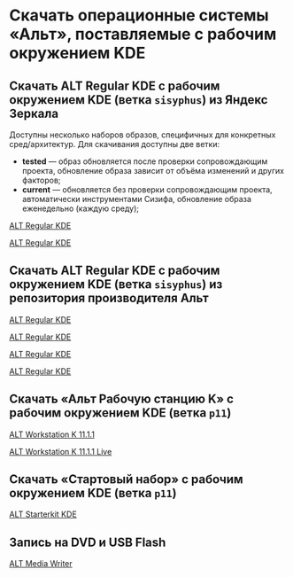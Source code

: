 # Скачать операционные системы «Альт», поставляемые с рабочим окружением KDE

## Скачать ALT Regular KDE с рабочим окружением KDE (ветка `sisyphus`) из Яндекс Зеркала

Доступны несколько наборов образов, специфичных для конкретных сред/архитектур. Для скачивания доступны две ветки:

- **tested** — образ обновляется после проверки сопровождающим проекта, обновление образа зависит от объёма изменений и других факторов;
- **current** — обновляется без проверки сопровождающим проекта, автоматически инструментами Сизифа, обновление образа еженедельно (каждую среду);

[ALT Regular KDE <Badge type="info" text="tested" /><Badge type="tip" text="x86_64" /><Badge type="tip" text="Рекомендуемый" />](https://mirror.yandex.ru/altlinux-nightly/tested/regular-kde-latest-x86_64.iso)

[ALT Regular KDE <Badge type="info" text="current" /><Badge type="tip" text="x86_64" />](https://mirror.yandex.ru/altlinux-nightly/current/regular-kde-latest-x86_64.iso)

## Скачать ALT Regular KDE с рабочим окружением KDE (ветка `sisyphus`) из репозитория производителя Альт

[ALT Regular KDE <Badge type="info" text="tested" /><Badge type="tip" text="x86_64" /><Badge type="tip" text="Рекомендуемый" />](https://nightly.altlinux.org/sisyphus/tested/regular-kde-latest-x86_64.iso)

[ALT Regular KDE <Badge type="info" text="tested" /><Badge type="tip" text="aarch64" /><Badge type="tip" text="Рекомендуемый" />](https://nightly.altlinux.org/sisyphus-aarch64/tested/regular-kde-latest-aarch64.iso)

[ALT Regular KDE <Badge type="info" text="current" /><Badge type="tip" text="x86_64" />](https://nightly.altlinux.org/sisyphus/current/regular-kde-latest-x86_64.iso)

[ALT Regular KDE <Badge type="info" text="current" /><Badge type="tip" text="aarch64" />](https://nightly.altlinux.org/sisyphus-aarch64/current/regular-kde-latest-aarch64.iso)

## Скачать «Альт Рабочую станцию K» с рабочим окружением KDE (ветка `p11`)

[ALT Workstation K 11.1.1 <Badge type="tip" text="x86_64" />](https://download.basealt.ru/pub/distributions/ALTLinux/p11/images/kworkstation/alt-kworkstation-11.1.1-install-x86_64.iso)

[ALT Workstation K 11.1.1 Live <Badge type="tip" text="x86_64" />](https://download.basealt.ru/pub/distributions/ALTLinux/p11/images/kworkstation/alt-kworkstation-11.1.1-live-x86_64.iso)

## Скачать «Стартовый набор» с рабочим окружением KDE (ветка `p11`)

[ALT Starterkit KDE <Badge type="tip" text="x86_64" />](https://nightly.altlinux.org/p11/release/alt-p11-kde-20250912-x86_64.iso)

## Запись на DVD и USB Flash

[ALT Media Writer](https://www.altlinux.org/Запись_образов_на_DVD_и_USB_Flash)
